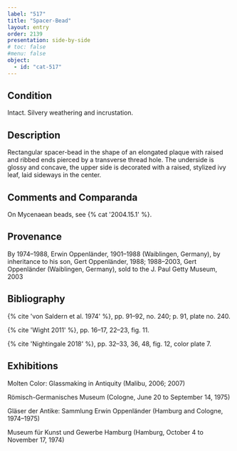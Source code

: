 ```yaml
---
label: "517"
title: "Spacer-Bead"
layout: entry
order: 2139
presentation: side-by-side
# toc: false
#menu: false 
object:
  - id: "cat-517"
---
```


## Condition

Intact. Silvery weathering and incrustation.

## Description

Rectangular spacer-bead in the shape of an elongated plaque with raised and ribbed ends pierced by a transverse thread hole. The underside is glossy and concave, the upper side is decorated with a raised, stylized ivy leaf, laid sideways in the center.

## Comments and Comparanda

On Mycenaean beads, see {% cat '2004.15.1' %}.

## Provenance

By 1974–1988, Erwin Oppenländer, 1901–1988 (Waiblingen, Germany), by inheritance to his son, Gert Oppenländer, 1988; 1988–2003, Gert Oppenländer (Waiblingen, Germany), sold to the J. Paul Getty Museum, 2003

## Bibliography

{% cite 'von Saldern et al. 1974' %}, pp. 91–92, no. 240; p. 91, plate no. 240.

{% cite 'Wight 2011' %}, pp. 16–17, 22–23, fig. 11.

{% cite 'Nightingale 2018' %}, pp. 32–33, 36, 48, fig. 12, color plate 7.

## Exhibitions

Molten Color: Glassmaking in Antiquity (Malibu, 2006; 2007)

Römisch-Germanisches Museum (Cologne, June 20 to September 14, 1975)

Gläser der Antike: Sammlung Erwin Oppenländer (Hamburg and Cologne, 1974–1975)

Museum für Kunst und Gewerbe Hamburg (Hamburg, October 4 to November 17, 1974)


